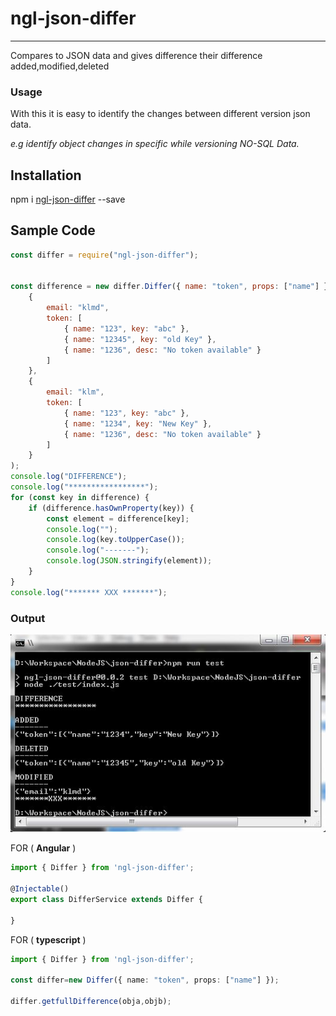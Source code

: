 # ngl-json-differ
----------
Compares to JSON data and gives difference their difference added,modified,deleted

### Usage 
With this it is easy to identify the changes between different version json data. 

*e.g identify object changes in specific while versioning NO-SQL Data.*

## Installation

npm i [ngl-json-differ](https://www.npmjs.com/package/ngl-json-differ)  --save

## Sample Code
```js
const differ = require("ngl-json-differ");


const difference = new differ.Differ({ name: "token", props: ["name"] }).getfullDifference(
    {
        email: "klmd",
        token: [
            { name: "123", key: "abc" },
            { name: "12345", key: "old Key" },
            { name: "1236", desc: "No token available" }
        ]
    },
    {
        email: "klm",
        token: [
            { name: "123", key: "abc" },
            { name: "1234", key: "New Key" },
            { name: "1236", desc: "No token available" }
        ]
    }
);
console.log("DIFFERENCE");
console.log("*****************");
for (const key in difference) {
    if (difference.hasOwnProperty(key)) {
        const element = difference[key];
        console.log("");
        console.log(key.toUpperCase());
        console.log("-------");
        console.log(JSON.stringify(element));
    }
}
console.log("******* XXX *******");
```

### Output
![Sample Output](./test/output.JPG)

FOR ( **Angular** )
```typescript
import { Differ } from 'ngl-json-differ';

@Injectable()
export class DifferService extends Differ {
    
}
```
FOR ( **typescript** )
```typescript
import { Differ } from 'ngl-json-differ';

const differ=new Differ({ name: "token", props: ["name"] });

differ.getfullDifference(obja,objb);
```

